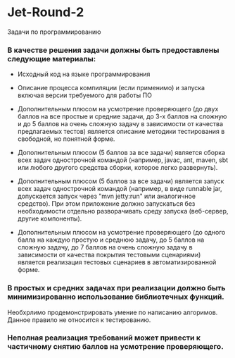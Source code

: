# Jet-Round-2
Задачи по программированию

### В качестве решения задачи должны быть предоставлены следующие материалы:
- Исходный код на языке программирования

- Описание процесса компиляции (если применимо) и запуска включая версии требуемого
для работы ПО

- Дополнительным плюсом на усмотрение проверяющего (до двух баллов на все простые и
средние задачи, до 3-х баллов на сложную и до 5 баллов на очень сложную задачу в
зависимости от качества предлагаемых тестов) является описание методики тестирования
в свободной, но понятной форме.

- Дополнительным плюсом (5 баллов за все задачи) является сборка всех задач
однострочной командой (например, javac, ant, maven, sbt или любого другого средства
сборки, которое легко развернуть).

- Дополнительным плюсом (5 баллов за все задачи) является запуск всех задач
однострочной командой (например, в виде runnable jar, допускается запуск через
"mvn jetty:run" или аналогичное средство). При этом приложение должно запускаться без необходимости
отдельно разворачивать среду запуска (веб-сервер, другие компоненты).

- Дополнительным плюсом на усмотрение проверяющего (до одного балла на каждую
простую и среднюю задачу, до 5 баллов на сложную задачу, до 7 баллов на очень сложную
задачу в зависимости от качества покрытия тестовыми сценариями) является реализация
тестовых сценариев в автоматизированной форме.

### В простых и средних задачах при реализации должно быть минимизированно использование библиотечных функций.
Необхрлимо продемонстрировать умение по написанию алгоримов. Данное правило не относится к тестированию.

### Неполная реализация требований может привести к частичному снятию баллов на усмотрение проверяющего.